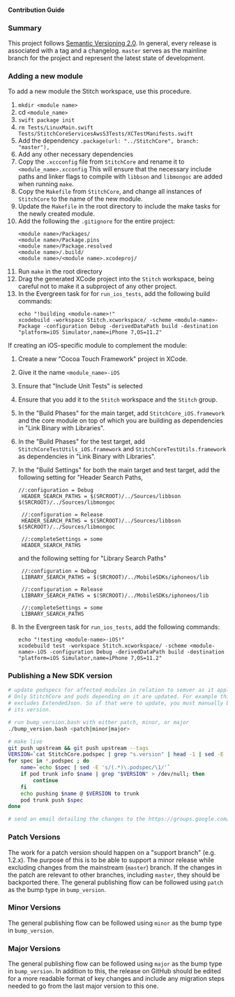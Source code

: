 #### Contribution Guide

### Summary

This project follows [Semantic Versioning 2.0](https://semver.org/). In general, every release is associated with a tag and a changelog. `master` serves as the mainline branch for the project and represent the latest state of development.

### Adding a new module

To add a new module the Stitch workspace, use this procedure.

1. `mkdir <module name>`
2. cd `<module_name>`
3. `swift package init`
4. `rm Tests/LinuxMain.swift Tests/StitchCoreServicesAwsS3Tests/XCTestManifests.swift`
5. Add the dependency `.package(url: "../StitchCore", branch: "master"),`
6. Add any other necessary dependencies
7. Copy the `.xccconfig` file from `StitchCore` and rename it to `<module_name>.xcconfig` This will ensure that the necessary include paths and linker flags to compile with `libbson` and `libmongoc` are added when running `make`.
8. Copy the `Makefile` from `StitchCore`, and change all instances of `StitchCore` to the name of the new module.
9. Update the `Makefile` in the root directory to include the make tasks for the newly created module.
10. Add the following the `.gitignore` for the entire project:
    ```
    <module name>/Packages/
    <module name>/Package.pins
    <module name>/Package.resolved
    <module name>/.build/
    <module name>/<module name>.xcodeproj/
    ```
11. Run `make` in the root directory
12. Drag the generated XCode project into the `Stitch` workspace, being careful not to make it a subproject of any other project.
13. In the Evergreen task for for `run_ios_tests`, add the following build commands:
    ```
    echo "!building <module-name>!"
    xcodebuild -workspace Stitch.xcworkspace/ -scheme <module-name>-Package -configuration Debug -derivedDataPath build -destination "platform=iOS Simulator,name=iPhone 7,OS=11.2"
    ```


If creating an iOS-specific module to complement the module:
1. Create a new "Cocoa Touch Framework" project in XCode.
2. Give it the name `<module_name>-iOS`
3. Ensure that "Include Unit Tests" is selected
4. Ensure that you add it to the `Stitch` workspace and the `Stitch` group.
5. In the "Build Phases" for the main target, add `StitchCore_iOS.framework` and the core module on top of which you are building as dependencies in "Link Binary with Libraries".
6. In the "Build Phases" for the test target, add `StitchCoreTestUtils_iOS.framework` and `StitchCoreTestUtils.framework` as dependencies in "Link Binary with Libraries".
8. In the "Build Settings" for both the main target and test target, add the following setting for "Header Search Paths,
   ```
   //:configuration = Debug
    HEADER_SEARCH_PATHS = $(SRCROOT)/../Sources/libbson $(SRCROOT)/../Sources/libmongoc

    //:configuration = Release
    HEADER_SEARCH_PATHS = $(SRCROOT)/../Sources/libbson $(SRCROOT)/../Sources/libmongoc

    //:completeSettings = some
    HEADER_SEARCH_PATHS

   ```
   and the following setting for "Library Search Paths"
   ```
    //:configuration = Debug
    LIBRARY_SEARCH_PATHS = $(SRCROOT)/../MobileSDKs/iphoneos/lib

    //:configuration = Release
    LIBRARY_SEARCH_PATHS = $(SRCROOT)/../MobileSDKs/iphoneos/lib

    //:completeSettings = some
    LIBRARY_SEARCH_PATHS

   ```

7. In the Evergreen task for `run_ios_tests`, add the following commands:
    ```
    echo "!testing <module-name>-iOS!"
    xcodebuild test -workspace Stitch.xcworkspace/ -scheme <module-name>-iOS -configuration Debug -derivedDataPath build -destination "platform=iOS Simulator,name=iPhone 7,OS=11.2"
    ```


### Publishing a New SDK version
```bash
# update podspecs for affected modules in relation to semver as it applies
# Only StitchCore and pods depending on it are updated. For example this
# excludes ExtendedJson. So if that were to update, you must manually bump
# its version.

# run bump_version.bash with either patch, minor, or major
./bump_version.bash <patch|minor|major>

# make live
git push upstream && git push upstream --tags
VERSION=`cat StitchCore.podspec | grep "s.version" | head -1 | sed -E 's/[[:space:]]+s\.version.*=.*"(.*)"/\1/'`
for spec in *.podspec ; do
    name=`echo $spec | sed -E 's/(.*)\.podspec/\1/'`
    if pod trunk info $name | grep "$VERSION" > /dev/null; then
        continue
    fi
    echo pushing $name @ $VERSION to trunk
    pod trunk push $spec
done

# send an email detailing the changes to the https://groups.google.com/d/forum/mongodb-stitch-announce mailing list
```

### Patch Versions

The work for a patch version should happen on a "support branch" (e.g. 1.2.x). The purpose of this is to be able to support a minor release while excluding changes from the mainstream (`master`) branch. If the changes in the patch are relevant to other branches, including `master`, they should be backported there. The general publishing flow can be followed using `patch` as the bump type in `bump_version`.

### Minor Versions

The general publishing flow can be followed using `minor` as the bump type in `bump_version`.

### Major Versions

The general publishing flow can be followed using `major` as the bump type in `bump_version`. In addition to this, the release on GitHub should be edited for a more readable format of key changes and include any migration steps needed to go from the last major version to this one.
